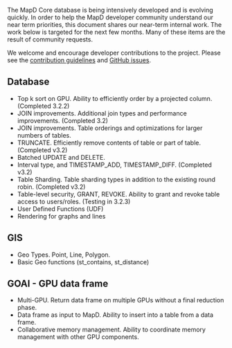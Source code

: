 The MapD Core database is being intensively developed and is evolving quickly. In order to help the MapD developer community understand our near term priorities, this document shares our near-term internal work. The work below is targeted for the next few months. Many of these items are the result of community requests.

We welcome and encourage developer contributions to the project. Please see the [contribution guidelines](https://github.com/mapd/mapd-core#contributing) and [GitHub issues](https://github.com/mapd/mapd-core/issues).

## Database
- Top k sort on GPU. Ability to efficiently order by a projected column. (Completed 3.2.2)
- JOIN improvements. Additional join types and performance improvements. (Completed 3.2)
- JOIN improvements.  Table orderings and optimizations for larger numbers of tables.
- TRUNCATE. Efficiently remove contents of table or part of table. (Completed v3.2)
- Batched UPDATE and DELETE.
- Interval type, and TIMESTAMP_ADD, TIMESTAMP_DIFF. (Completed v3.2)
- Table Sharding. Table sharding types in addition to the existing round robin. (Completed v3.2)
- Table-level security, GRANT, REVOKE. Ability to grant and revoke table access to users/roles. (Testing in 3.2.3)
- User Defined Functions (UDF)
- Rendering for graphs and lines

## GIS
- Geo Types. Point, Line, Polygon.
- Basic Geo functions (st_contains, st_distance)

## GOAI - GPU data frame
- Multi-GPU. Return data frame on multiple GPUs without a final reduction phase.
- Data frame as input to MapD. Ability to insert into a table from a data frame.
- Collaborative memory management. Ability to coordinate memory management with other GPU components.
